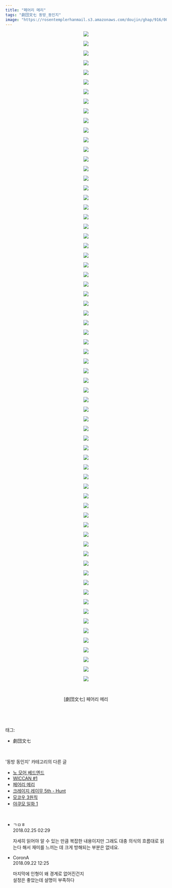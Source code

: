 ```yaml
---
title: "페어리 메리"
tags: "劇団文七 동방_동인지"
image: "https://rosentemplerhanmail.s3.amazonaws.com/doujin/ghap/916/001.jpg"
---
```

<div class="article">
<p style="text-align: center; clear: none; float: none;"><img src="{{ site.imgserver11 }}/ghap/916/001.jpg"/></p>
<p style="text-align: center; clear: none; float: none;"><img src="{{ site.imgserver11 }}/ghap/916/002.jpg"/></p>
<p style="text-align: center; clear: none; float: none;"><img src="{{ site.imgserver11 }}/ghap/916/003.jpg"/></p>
<p style="text-align: center; clear: none; float: none;"><img src="{{ site.imgserver11 }}/ghap/916/004.jpg"/></p>
<p style="text-align: center; clear: none; float: none;"><img src="{{ site.imgserver11 }}/ghap/916/005.jpg"/></p>
<p style="text-align: center; clear: none; float: none;"><img src="{{ site.imgserver11 }}/ghap/916/006.jpg"/></p>
<p style="text-align: center; clear: none; float: none;"><img src="{{ site.imgserver11 }}/ghap/916/007.jpg"/></p>
<p style="text-align: center; clear: none; float: none;"><img src="{{ site.imgserver11 }}/ghap/916/008.jpg"/></p>
<p style="text-align: center; clear: none; float: none;"><img src="{{ site.imgserver11 }}/ghap/916/009.jpg"/></p>
<p style="text-align: center; clear: none; float: none;"><img src="{{ site.imgserver11 }}/ghap/916/010.jpg"/></p>
<p style="text-align: center; clear: none; float: none;"><img src="{{ site.imgserver11 }}/ghap/916/011.jpg"/></p>
<p style="text-align: center; clear: none; float: none;"><img src="{{ site.imgserver11 }}/ghap/916/012.jpg"/></p>
<p style="text-align: center; clear: none; float: none;"><img src="{{ site.imgserver11 }}/ghap/916/013.jpg"/></p>
<p style="text-align: center; clear: none; float: none;"><img src="{{ site.imgserver11 }}/ghap/916/014.jpg"/></p>
<p style="text-align: center; clear: none; float: none;"><img src="{{ site.imgserver11 }}/ghap/916/015.jpg"/></p>
<p style="text-align: center; clear: none; float: none;"><img src="{{ site.imgserver11 }}/ghap/916/016.jpg"/></p>
<p style="text-align: center; clear: none; float: none;"><img src="{{ site.imgserver11 }}/ghap/916/017.jpg"/></p>
<p style="text-align: center; clear: none; float: none;"><img src="{{ site.imgserver11 }}/ghap/916/018.jpg"/></p>
<p style="text-align: center; clear: none; float: none;"><img src="{{ site.imgserver11 }}/ghap/916/019.jpg"/></p>
<p style="text-align: center; clear: none; float: none;"><img src="{{ site.imgserver11 }}/ghap/916/020.jpg"/></p>
<p style="text-align: center; clear: none; float: none;"><img src="{{ site.imgserver11 }}/ghap/916/021.jpg"/></p>
<p style="text-align: center; clear: none; float: none;"><img src="{{ site.imgserver11 }}/ghap/916/022.jpg"/></p>
<p style="text-align: center; clear: none; float: none;"><img src="{{ site.imgserver11 }}/ghap/916/023.jpg"/></p>
<p style="text-align: center; clear: none; float: none;"><img src="{{ site.imgserver11 }}/ghap/916/024.jpg"/></p>
<p style="text-align: center; clear: none; float: none;"><img src="{{ site.imgserver11 }}/ghap/916/025.jpg"/></p>
<p style="text-align: center; clear: none; float: none;"><img src="{{ site.imgserver11 }}/ghap/916/026.jpg"/></p>
<p style="text-align: center; clear: none; float: none;"><img src="{{ site.imgserver11 }}/ghap/916/027.jpg"/></p>
<p style="text-align: center; clear: none; float: none;"><img src="{{ site.imgserver11 }}/ghap/916/028.jpg"/></p>
<p style="text-align: center; clear: none; float: none;"><img src="{{ site.imgserver11 }}/ghap/916/029.jpg"/></p>
<p style="text-align: center; clear: none; float: none;"><img src="{{ site.imgserver11 }}/ghap/916/030.jpg"/></p>
<p style="text-align: center; clear: none; float: none;"><img src="{{ site.imgserver11 }}/ghap/916/031.jpg"/></p>
<p style="text-align: center; clear: none; float: none;"><img src="{{ site.imgserver11 }}/ghap/916/032.jpg"/></p>
<p style="text-align: center; clear: none; float: none;"><img src="{{ site.imgserver11 }}/ghap/916/033.jpg"/></p>
<p style="text-align: center; clear: none; float: none;"><img src="{{ site.imgserver11 }}/ghap/916/034.jpg"/></p>
<p style="text-align: center; clear: none; float: none;"><img src="{{ site.imgserver11 }}/ghap/916/035.jpg"/></p>
<p style="text-align: center; clear: none; float: none;"><img src="{{ site.imgserver11 }}/ghap/916/036.jpg"/></p>
<p style="text-align: center; clear: none; float: none;"><img src="{{ site.imgserver11 }}/ghap/916/037.jpg"/></p>
<p style="text-align: center; clear: none; float: none;"><img src="{{ site.imgserver11 }}/ghap/916/038.jpg"/></p>
<p style="text-align: center; clear: none; float: none;"><img src="{{ site.imgserver11 }}/ghap/916/039.jpg"/></p>
<p style="text-align: center; clear: none; float: none;"><img src="{{ site.imgserver11 }}/ghap/916/040.jpg"/></p>
<p style="text-align: center; clear: none; float: none;"><img src="{{ site.imgserver11 }}/ghap/916/041.jpg"/></p>
<p style="text-align: center; clear: none; float: none;"><img src="{{ site.imgserver11 }}/ghap/916/042.jpg"/></p>
<p style="text-align: center; clear: none; float: none;"><img src="{{ site.imgserver11 }}/ghap/916/043.jpg"/></p>
<p style="text-align: center; clear: none; float: none;"><img src="{{ site.imgserver11 }}/ghap/916/044.jpg"/></p>
<p style="text-align: center; clear: none; float: none;"><img src="{{ site.imgserver11 }}/ghap/916/045.jpg"/></p>
<p style="text-align: center; clear: none; float: none;"><img src="{{ site.imgserver11 }}/ghap/916/046.jpg"/></p>
<p style="text-align: center; clear: none; float: none;"><img src="{{ site.imgserver11 }}/ghap/916/047.jpg"/></p>
<p style="text-align: center; clear: none; float: none;"><img src="{{ site.imgserver11 }}/ghap/916/048.jpg"/></p>
<p style="text-align: center; clear: none; float: none;"><img src="{{ site.imgserver11 }}/ghap/916/049.jpg"/></p>
<p style="text-align: center; clear: none; float: none;"><img src="{{ site.imgserver11 }}/ghap/916/050.jpg"/></p>
<p style="text-align: center; clear: none; float: none;"><img src="{{ site.imgserver11 }}/ghap/916/051.jpg"/></p>
<p style="text-align: center; clear: none; float: none;"><img src="{{ site.imgserver11 }}/ghap/916/052.jpg"/></p>
<p style="text-align: center; clear: none; float: none;"><img src="{{ site.imgserver11 }}/ghap/916/053.jpg"/></p>
<p style="text-align: center; clear: none; float: none;"><img src="{{ site.imgserver11 }}/ghap/916/054.jpg"/></p>
<p style="text-align: center; clear: none; float: none;"><img src="{{ site.imgserver11 }}/ghap/916/055.jpg"/></p>
<p style="text-align: center; clear: none; float: none;"><img src="{{ site.imgserver11 }}/ghap/916/056.jpg"/></p>
<p style="text-align: center; clear: none; float: none;"><img src="{{ site.imgserver11 }}/ghap/916/057.jpg"/></p>
<p style="text-align: center; clear: none; float: none;"><img src="{{ site.imgserver11 }}/ghap/916/058.jpg"/></p>
<p style="text-align: center; clear: none; float: none;"><img src="{{ site.imgserver11 }}/ghap/916/059.jpg"/></p>
<p style="text-align: center; clear: none; float: none;"><img src="{{ site.imgserver11 }}/ghap/916/060.jpg"/></p>
<p style="text-align: center; clear: none; float: none;"><img src="{{ site.imgserver11 }}/ghap/916/061.jpg"/></p>
<p style="text-align: center; clear: none; float: none;"><img src="{{ site.imgserver11 }}/ghap/916/062.jpg"/></p>
<p style="text-align: center; clear: none; float: none;"><img src="{{ site.imgserver11 }}/ghap/916/063.jpg"/></p>
<p style="text-align: center; clear: none; float: none;"><img src="{{ site.imgserver11 }}/ghap/916/064.jpg"/></p>
<p style="text-align: center; clear: none; float: none;"><img src="{{ site.imgserver11 }}/ghap/916/065.jpg"/></p>
<p style="text-align: center; clear: none; float: none;"><img src="{{ site.imgserver11 }}/ghap/916/066.jpg"/></p>
<p style="text-align: center; clear: none; float: none;"><img src="{{ site.imgserver11 }}/ghap/916/067.jpg"/></p>
<p style="text-align: center; clear: none; float: none;"><img src="{{ site.imgserver11 }}/ghap/916/068.jpg"/></p>
<p style="text-align: center; clear: none; float: none;"><br/></p>
<p style="text-align: center; clear: none; float: none;">[劇団文七] 페어리 메리</p>
<p><br/></p>
</div><br/>
<div class="tagTrail">
<p>태그: </p>
<ul>
<li>劇団文七</li>
</ul>
</div><br/>
<div class="another">
<p>'동방 동인지' 카테고리의 다른 글</p>
<ul>
<li><a href="/ghap_918">노 모어 베드엔드</a></li>
<li><a href="/ghap_917">WICCAN #1</a></li>
<li><a href="/ghap_916">페어리 메리</a></li>
<li><a href="/ghap_915">크레이지 레이무 5th - Hunt</a></li>
<li><a href="/ghap_913">모코우 3원칙</a></li>
<li><a href="/ghap_912">야쿠모 일화 1</a></li>
</ul>
</div><br/>
<div class="cb_module cb_fluid">
<div class="cb_wrt cb_profile">
<div class="comment">
<ul>
<li class="cb_thumb_off" id="comment15206189">
<div class="cb_comment_area">
<div class="cb_info_area">
<div class="cb_section">
<span class="cb_nick_name">ㄱㅁㅎ</span>
</div>
<div class="cb_section">
<span class="cb_date">2018.02.25 02:29 </span>
</div>
</div>
<div class="cb_dsc_comment">
<p class="cb_dsc">
											자세히 읽어야 알 수 있는 만큼 복잡한 내용이지만 그래도 대충 의식의 흐름대로 읽는다 해서 재미를 느끼는 데 크게 방해되는 부분은 없네요.
										</p>
</div>
</div></li>
<li class="cb_thumb_off" id="comment15338000">
<div class="cb_comment_area">
<div class="cb_info_area">
<div class="cb_section">
<span class="cb_nick_name">CoronA</span>
</div>
<div class="cb_section">
<span class="cb_date">2018.09.22 12:25 </span>
</div>
</div>
<div class="cb_dsc_comment">
<p class="cb_dsc">
											마지막에 인형이 왜 경계로 없어진건지<br/>
설정은 좋았는데 설명이 부족하다
										</p>
</div>
</div></li>
</ul>
</div>
</div><!-- commentList close -->
</div><br/>
